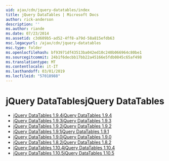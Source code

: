 ```yaml
---
uid: ajax/cdn/jquery-datatables/index
title: jQuery DataTables | Microsoft Docs
author: rick-anderson
description: ''
ms.author: riande
ms.date: 07/23/2014
ms.assetid: c3d609b5-ad52-4ff8-a79d-58a815efdb63
msc.legacyurl: /ajax/cdn/jquery-datatables
msc.type: folder
ms.openlocfilehash: bf93971df43513ba042ed10c240b066964c80be1
ms.sourcegitcommit: 24b1f6decbb17bb22a45166e5fdb0845c65af498
ms.translationtype: MT
ms.contentlocale: it-IT
ms.lasthandoff: 03/01/2019
ms.locfileid: "57018988"
---
```

<a name="jquery-datatables"></a><span data-ttu-id="e0033-102">jQuery DataTables</span><span class="sxs-lookup"><span data-stu-id="e0033-102">jQuery DataTables</span></span>
====================
- [<span data-ttu-id="e0033-103">jQuery DataTables 1.9.4</span><span class="sxs-lookup"><span data-stu-id="e0033-103">jQuery DataTables 1.9.4</span></span>](cdnjquerydatatables194.md)
- [<span data-ttu-id="e0033-104">jQuery DataTables 1.9.3</span><span class="sxs-lookup"><span data-stu-id="e0033-104">jQuery DataTables 1.9.3</span></span>](cdnjquerydatatables193.md)
- [<span data-ttu-id="e0033-105">jQuery DataTables 1.9.2</span><span class="sxs-lookup"><span data-stu-id="e0033-105">jQuery DataTables 1.9.2</span></span>](cdnjquerydatatables192.md)
- [<span data-ttu-id="e0033-106">jQuery DataTables 1.9.1</span><span class="sxs-lookup"><span data-stu-id="e0033-106">jQuery DataTables 1.9.1</span></span>](cdnjquerydatatables191.md)
- [<span data-ttu-id="e0033-107">jQuery DataTables 1.9.0</span><span class="sxs-lookup"><span data-stu-id="e0033-107">jQuery DataTables 1.9.0</span></span>](cdnjquerydatatables190.md)
- [<span data-ttu-id="e0033-108">jQuery DataTables 1.8.2</span><span class="sxs-lookup"><span data-stu-id="e0033-108">jQuery DataTables 1.8.2</span></span>](cdnjquerydatatables182.md)
- [<span data-ttu-id="e0033-109">jQuery DataTables 1.10.4</span><span class="sxs-lookup"><span data-stu-id="e0033-109">jQuery DataTables 1.10.4</span></span>](cdnjquerydatatables104.md)
- [<span data-ttu-id="e0033-110">jQuery DataTables 1.10.5</span><span class="sxs-lookup"><span data-stu-id="e0033-110">jQuery DataTables 1.10.5</span></span>](cdnjquerydatatables105.md)
